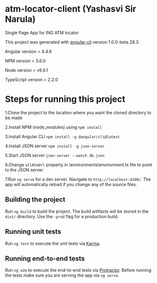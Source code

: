 # atm-locator-client (Yashasvi Sir Narula)
Single Page App for ING ATM locator

This project was generated with [angular-cli](https://github.com/angular/angular-cli) version 1.0.0-beta.28.3.

Angular version = 4.4.6

NPM version = 5.6.0

Node version = v9.6.1

TypeScript version = 2.2.0

# Steps for running this project
1.Clone the project to the location where you want the cloned directory to be made

2.Install NPM (node_modules) using `npm install`

3.Install Angular CLI `npm install -g @angular/cli@latest`

4.Install JSON server `npm install -g json-server`

5.Start JSON server `json-server --watch db.json`

6.Change `allAtmUrl` property in \environments\environment.ts file to point to the JSON server

7.Run `ng serve` for a dev server. Navigate to `http://localhost:4200/`. The app will automatically reload if you change any of the source files.

## Building the project

Run `ng build` to build the project. The build artifacts will be stored in the `dist/` directory. Use the `-prod` flag for a production build.

## Running unit tests

Run `ng test` to execute the unit tests via [Karma](https://karma-runner.github.io).

## Running end-to-end tests

Run `ng e2e` to execute the end-to-end tests via [Protractor](http://www.protractortest.org/).
Before running the tests make sure you are serving the app via `ng serve`.





